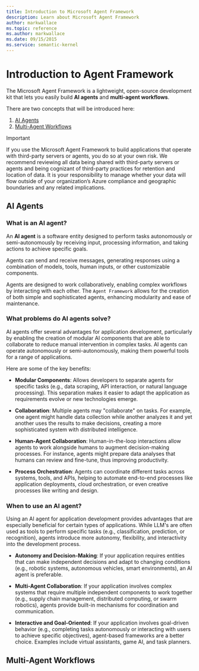 ```yaml
---
title: Introduction to Microsoft Agent Framework
description: Learn about Microsoft Agent Framework
author: markwallace
ms.topic: reference
ms.author: markwallace
ms.date: 09/15/2015
ms.service: semantic-kernel
---
```


# Introduction to Agent Framework

The Microsoft Agent Framework is a lightweight, open-source development kit that lets you easily build **AI agents** and **multi-agent workflows**.

There are two concepts that will be introduced here:

1. [AI Agents](#ai-agents)
1. [Multi-Agent Workflows](#multi-agent-workflows)

> [!IMPORTANT]
> If you use the Microsoft Agent Framework to build applications that operate with third-party servers or agents, you do so at your own risk. We recommend reviewing all data being shared with third-party servers or agents and being cognizant of third-party practices for retention and location of data. It is your responsibility to manage whether your data will flow outside of your organization’s Azure compliance and geographic boundaries and any related implications. 

## AI Agents

### What is an AI agent?

An **AI agent** is a software entity designed to perform tasks autonomously or semi-autonomously by receiving input, processing information, and taking actions to achieve specific goals.

Agents can send and receive messages, generating responses using a combination of models, tools, human inputs, or other customizable components.

Agents are designed to work collaboratively, enabling complex workflows by interacting with each other.  The `Agent Framework` allows for the creation of both simple and sophisticated agents, enhancing modularity and ease of maintenance.

### What problems do AI agents solve?

AI agents offer several advantages for application development, particularly by enabling the creation of modular AI components that are able to collaborate to reduce manual intervention in complex tasks. AI agents can operate autonomously or semi-autonomously, making them powerful tools for a range of applications.

Here are some of the key benefits:

- **Modular Components**: Allows developers to separate agents for specific tasks (e.g., data scraping, API interaction, or natural language processing). This separation makes it easier to adapt the application as requirements evolve or new technologies emerge.

- **Collaboration**: Multiple agents may "collaborate" on tasks. For example, one agent might handle data collection while another analyzes it and yet another uses the results to make decisions, creating a more sophisticated system with distributed intelligence.

- **Human-Agent Collaboration**: Human-in-the-loop interactions allow agents to work alongside humans to augment decision-making processes. For instance, agents might prepare data analyses that humans can review and fine-tune, thus improving productivity.

- **Process Orchestration**: Agents can coordinate different tasks across systems, tools, and APIs, helping to automate end-to-end processes like application deployments, cloud orchestration, or even creative processes like writing and design.

### When to use an AI agent?

Using an AI agent for application development provides advantages that are especially beneficial for certain types of applications. While LLM's are often used as tools to perform specific tasks (e.g., classification, prediction, or recognition), agents introduce more autonomy, flexibility, and interactivity into the development process.

- **Autonomy and Decision-Making**: If your application requires entities that can make independent decisions and adapt to changing conditions (e.g., robotic systems, autonomous vehicles, smart environments), an AI agent is preferable.

- **Multi-Agent Collaboration**: If your application involves complex systems that require multiple independent components to work together (e.g., supply chain management, distributed computing, or swarm robotics), agents provide built-in mechanisms for coordination and communication.

- **Interactive and Goal-Oriented**: If your application involves goal-driven behavior (e.g., completing tasks autonomously or interacting with users to achieve specific objectives), agent-based frameworks are a better choice. Examples include virtual assistants, game AI, and task planners.

## Multi-Agent Workflows
